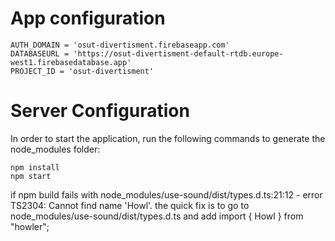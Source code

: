 # App configuration

```
AUTH_DOMAIN = 'osut-divertisment.firebaseapp.com'
DATABASEURL = 'https://osut-divertisment-default-rtdb.europe-west1.firebasedatabase.app'
PROJECT_ID = 'osut-divertisment'
```

# Server Configuration

In order to start the application, run the following commands to generate the node_modules folder:

```
npm install
npm start
```

if npm build fails with 
node_modules/use-sound/dist/types.d.ts:21:12 - error TS2304: Cannot find name 'Howl'.
the quick fix is to go to  node_modules/use-sound/dist/types.d.ts
and add import { Howl } from "howler";
